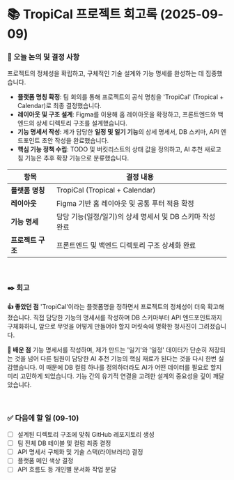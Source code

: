 # 📚 TropiCal 프로젝트 회고록 (2025-09-09)

### 📌 오늘 논의 및 결정 사항
프로젝트의 정체성을 확립하고, 구체적인 기술 설계와 기능 명세를 완성하는 데 집중했습니다.

- **플랫폼 명칭 확정**: 팀 회의를 통해 프로젝트의 공식 명칭을 'TropiCal' (Tropical + Calendar)로 최종 결정했습니다.
- **레이아웃 및 구조 설계**: Figma를 이용해 홈 레이아웃을 확정하고, 프론트엔드와 백엔드의 상세 디렉토리 구조를 설계했습니다.
- **기능 명세서 작성**: 제가 담당한 **일정 및 일기 기능**의 상세 명세서, DB 스키마, API 엔드포인트 초안 작성을 완료했습니다.
- **핵심 기능 정책 수립**: TODO 및 버킷리스트의 상태 값을 정의하고, AI 추천 새로고침 기능은 추후 확장 기능으로 분류했습니다.

| 항목 | 결정 내용 |
| --- | --- |
| **플랫폼 명칭** | TropiCal (Tropical + Calendar) |
| **레이아웃** | Figma 기반 홈 레이아웃 및 공통 푸터 적용 확정 |
| **기능 명세** | 담당 기능(일정/일기)의 상세 명세서 및 DB 스키마 작성 완료 |
| **프로젝트 구조** | 프론트엔드 및 백엔드 디렉토리 구조 상세화 완료 |

<br>

### ✒️ 회고

**👍 좋았던 점**
'TropiCal'이라는 플랫폼명을 정하면서 프로젝트의 정체성이 더욱 확고해졌습니다. 직접 담당한 기능의 명세서를 작성하며 DB 스키마부터 API 엔드포인트까지 구체화하니, 앞으로 무엇을 어떻게 만들어야 할지 머릿속에 명확한 청사진이 그려졌습니다.

**🤔 배운 점**
기능 명세서를 작성하며, 제가 만드는 '일기'와 '일정' 데이터가 단순히 저장되는 것을 넘어 다른 팀원이 담당한 AI 추천 기능의 핵심 재료가 된다는 것을 다시 한번 실감했습니다. 
이 때문에 DB 컬럼 하나를 정의하더라도 AI가 어떤 데이터를 필요로 할지 미리 고민하게 되었습니다. 기능 간의 유기적 연결을 고려한 설계의 중요성을 깊이 깨달았습니다.

<br>

### ✅ 다음에 할 일 (09-10)
- [ ] 설계된 디렉토리 구조에 맞춰 GitHub 레포지토리 생성
- [ ] 팀 전체 DB 테이블 및 컬럼 최종 결정
- [ ] API 명세서 구체화 및 기술 스택(라이브러리) 결정
- [ ] 플랫폼 메인 색상 결정
- [ ] API 흐름도 등 개인별 문서화 작업 분담
